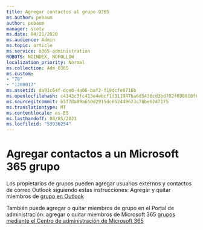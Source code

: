 ```yaml
---
title: Agregar contactos al grupo O365
ms.author: pebaum
author: pebaum
manager: scotv
ms.date: 04/21/2020
ms.audience: Admin
ms.topic: article
ms.service: o365-administration
ROBOTS: NOINDEX, NOFOLLOW
localization_priority: Normal
ms.collection: Adm_O365
ms.custom:
- "78"
- "1200017"
ms.assetid: da91c64f-dce0-4a06-baf2-f19dcfe8716b
ms.openlocfilehash: c4343c3fc413e4ebcf1f311947ba6d5430cd3bd702f698010f6ba20a0ff71280
ms.sourcegitcommit: b5f7da89a650d2915dc652449623c78be6247175
ms.translationtype: MT
ms.contentlocale: es-ES
ms.lasthandoff: 08/05/2021
ms.locfileid: "53936254"
---
```

# <a name="add-contacts-to-a-microsoft-365-group"></a>Agregar contactos a un Microsoft 365 grupo

Los propietarios de grupos pueden agregar usuarios externos y contactos de correo Outlook siguiendo estas instrucciones: Agregar y quitar miembros de [grupo en Outlook](https://support.office.com/article/3b650f4a-5c9b-4f94-a1bb-0cca4b1091de?wt.mc_id=add_contacts_group.aspx)
  
También puede agregar o quitar miembros de grupo en el Portal de administración: agregar o quitar miembros de Microsoft 365 [grupos mediante el Centro de administración de Microsoft 365](/microsoft-365/admin/create-groups/add-or-remove-members-from-groups)